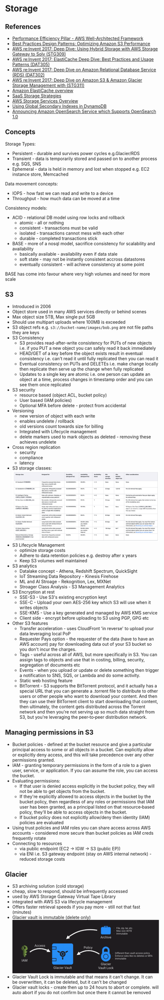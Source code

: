 # Storage

## References

- [Performance Efficiency Pillar - AWS Well-Architected Framework](https://docs.aws.amazon.com/wellarchitected/latest/performance-efficiency-pillar/welcome.html)
- [Best Practices Design Patterns: Optimizing Amazon S3 Performance](https://docs.aws.amazon.com/whitepapers/latest/s3-optimizing-performance-best-practices/introduction.html)
- [AWS re:Invent 2017: Deep Dive: Using Hybrid Storage with AWS Storage Gateway to Solv (STG309)](https://www.youtube.com/watch?v=9wgaV70FeaM)
- [AWS re:Invent 2017: ElastiCache Deep Dive: Best Practices and Usage Patterns (DAT305)](https://www.youtube.com/watch?v=_YYBdsuUq2M)
- [AWS re:Invent 2017: Deep Dive on Amazon Relational Database Service (RDS) (DAT302)](https://www.youtube.com/watch?v=TJxC-B9Q9tQ)
- [AWS re:Invent 2017: Deep Dive on Amazon S3 & Amazon Glacier Storage Management with (STG311)](https://www.youtube.com/watch?v=SUWqDOnXeDw)
- [Amazon ElastiCache overview](https://docs.aws.amazon.com/whitepapers/latest/scale-performance-elasticache/amazon-elasticache-overview.html)
- [SaaS Storage Strategies](https://docs.aws.amazon.com/whitepapers/latest/multi-tenant-saas-storage-strategies/multi-tenant-saas-storage-strategies.html)
- [AWS Storage Services Overview](https://docs.aws.amazon.com/pdfs/whitepapers/latest/aws-storage-services-overview/aws-storage-services-overview.pdf)
- [Using Global Secondary Indexes in DynamoDB](https://docs.aws.amazon.com/amazondynamodb/latest/developerguide/GSI.html)
- [Announcing Amazon OpenSearch Service which Supports OpenSearch 1.0](https://aws.amazon.com/blogs/aws/announcing-amazon-opensearch-service-which-supports-opensearch-10/)

## Concepts

Storage Types:

- Persistent - durable and survives power cycles e.g.Glacier/RDS
- Transient - data is temporarily stored and passed on to another process e.g. SQS, SNS
- Ephemeral - data is held in memory and lost when stopped e.g. EC2 instance store, Memcached

Data movement concepts:

- IOPS - how fast we can read and write to a device
- Throughput - how much data can be moved at a time

Consistency models:

- ACID - relational DB model using row locks and rollback
  - atomic - all or nothing
  - consistent - transactions must be valid
  - isolated - transactions cannot mess with each other
  - durable - completed transactions stick
- BASE - more of a nosql model, sacrifice consistency for scalability and availability
  - basically available - availability even if data stale
  - soft state - may not be instantly consistent accross datastores
  - eventually consistent - will achieve consistency at some point

BASE has come into favour where very high volumes and need for more scale

## S3

- Introduced in 2006
- Object store used in many AWS services directly or behind scenes
- Max object size 5TB, Max single put 5GB
- Should use multipart uploads where 100MB is exceeded
- S3 object refs e.g. `s3://bucket-name/images/bob.png` are not file paths they are keys
- S3 Consistency
  - S3 provides read-after-write consistency for PUTs of new objects i.e. if you PUT a new object you can safely read it back immediately
  - HEAD/GET of a key before the object exists result in eventual consistency i.e. can't read it until fully replicated then you can read it
  - Eventual consistency on PUTs and DELETEs i.e. make change locally then replicate then serve up the change when fully replicated
  - Updates to a single key are atomic i.e. one person can update an object at a time, process changes in timestamp order and you can see them once replicated
- S3 security
  - resource based (object ACL, bucket policy)
  - User based (IAM policies)
  - Optional MFA before delete - protect from accidental 
- Versioning
  - new version of object with each write
  - enables undelete / rollback
  - old versions count towards size for billing
  - Integrated with Lifecycle management
  - delete markers used to mark objects as deleted - removing these achieves undelete
- Cross region replication
  - security
  - compliance
  - latency
- S3 storage classes: ![S3 Storage Classes](../images/s3-storage-classes.png)
- S3 Lifecycle Management
  - optimize storage costs
  - Adhere to data retention policies e.g. destroy after x years
  - Keep S3 volumes well maintained
- S3 analytics
  - Datalake concept - Athena, Redshift Spectrum, QuickSight
  - IoT Streaming Data Repository - Kinesis Firehose
  - ML and AI Stroage - Rekognition, Lex, MXNet
  - Stroager Class Analysis - S3 Management Analytics
- S3 Encryption at rest
  - SSE-S3 - Use S3's existing encryption keyt
  - SSE-C - Upload your own AES-256 key which S3 will use when it writes objects
  - SSE-KMS - Use a key generated and managed by AWS KMS service
  - Client side - encrypt before uploading to S3 using PGP, GPG etc
- Other S3 features
  - Transfer acceleration - uses CloudFront 'in reverse' to upload your data leveraging local PoP
  - Requester Pays option - the requester of the data (have to have an AWS account) pay for downloading data out of your S3 bucket so you don't incur the charges.
  - Tags - useful across all of AWS, but more specifically in S3. You can assign tags to objects and use that in costing, billing, security, segregation of documents etc 
  - Events -  when you upload or update or delete something then trigger a notification to SNS, SQS, or Lambda and do some activity.
  - Static web hosting feature
  - BitTorrent - S3 supports the BitTorrent protocol, and it actually has a special URL that you can generate a .torrent file to distribute to other users or other people who want to download your content. And then they can use their BitTorrent client to start downloading that content, then ultimately, the content gets distributed across the Torrent network and then you're not serving up so much data straight from S3, but you're leveraging the peer‑to‑peer distribution network.

## Managing permissions in S3

- Bucket policies - defined at the bucket resource and give a particular principal access to some or all objects in a bucket. Can explicitly allow or explicitly deny access, and this will take precedence over any other permissions granted.
- IAM - granting temporary permissions in the form of a role to a given user, service, or application. If you can assume the role, you can access the bucket.
- Evaluating permissions:
  - If that user is denied access explicitly in the bucket policy, they will not be able to get objects from the bucket. 
  - If they're explicitly allowed to access objects in the bucket by the bucket policy, then regardless of any roles or permissions that IAM user has been granted, as a principal listed on that resource‑based policy, they'll be able to access objects in the bucket.
  - If bucket policy does not explicitly allow/deny then identity (IAM) policies are evaluated
- Using trust policies and IAM roles you can share access across AWS accounts - considered more secure than bucket policies as IAM creds frequently rotate
- Connecting to resources
  - via public endpoint (EC2 -> IGW -> S3 (public EP))
  - via ENI i.e. S3 gateway endpoint (stay on AWS internal network) - reduced storage costs

## Glacier

- S3 archiving solution (cold storage)
- cheap, slow to respond, should be infrequently accessed
- used by AWS Storage Gateway Virtual Tape Library
- integrated with AWS S3 via lifecycle management 
- Offers faster retrieval speeds if you pay more - still not that fast (minutes)
- Glacier vault is immutable (delete only)
![Glacier Summary](../images/Glacier-Summary.png)
- Glacier Vault Lock is immutable and that means it can't change. It can be overwritten, it can be deleted, but it can't be changed 
- Glacier vault locks - create then up to 24 hours to abort or complete.  will auto abort if you do not confirm but once there it cannot be removed
